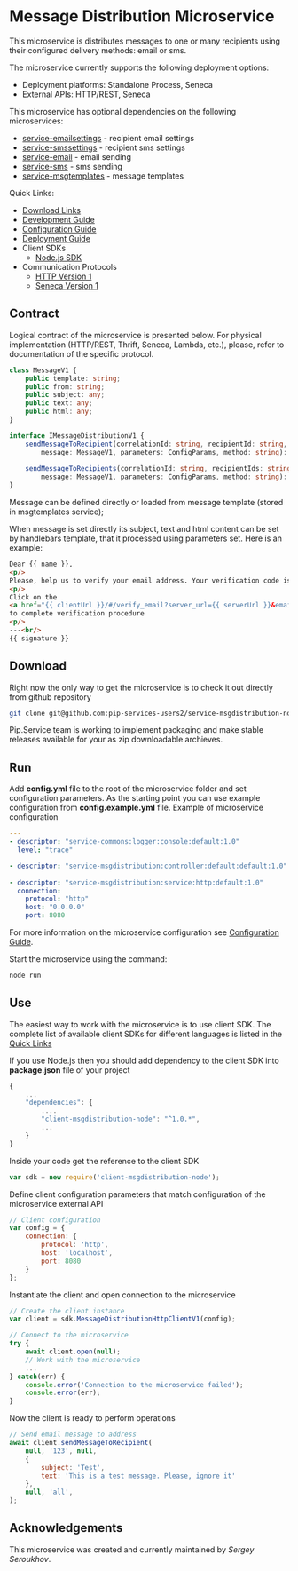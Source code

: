 # Message Distribution Microservice

This microservice is distributes messages to one or many recipients
using their configured delivery methods: email or sms.

The microservice currently supports the following deployment options:
* Deployment platforms: Standalone Process, Seneca
* External APIs: HTTP/REST, Seneca

This microservice has optional dependencies on the following microservices:
- [service-emailsettings](https://github.com/pip-services-users2/service-emailsettings) - recipient email settings
- [service-smssettings](https://github.com/pip-services-users2/service-emailsettings) - recipient sms settings
- [service-email](https://github.com/pip-services-infrastructure2/service-email) - email sending
- [service-sms](https://github.com/pip-services-infrastructure2/service-sms) - sms sending
- [service-msgtemplates](https://github.com/pip-services-content2/service-msgtemplates) - message templates

<a name="links"></a> Quick Links:

* [Download Links](doc/Downloads.md)
* [Development Guide](doc/Development.md)
* [Configuration Guide](doc/Configuration.md)
* [Deployment Guide](doc/Deployment.md)
* Client SDKs
  - [Node.js SDK](https://github.com/pip-services-users2/client-msgdistribution-node)
* Communication Protocols
  - [HTTP Version 1](doc/HttpProtocolV1.md)
  - [Seneca Version 1](doc/SenecaProtocolV1.md)

##  Contract

Logical contract of the microservice is presented below. For physical implementation (HTTP/REST, Thrift, Seneca, Lambda, etc.),
please, refer to documentation of the specific protocol.

```typescript
class MessageV1 {
    public template: string;
    public from: string;
    public subject: any;
    public text: any;
    public html: any;
}

interface IMessageDistributionV1 {
    sendMessageToRecipient(correlationId: string, recipientId: string, subscription: string,
        message: MessageV1, parameters: ConfigParams, method: string): Promise<void>;
    
    sendMessageToRecipients(correlationId: string, recipientIds: string[], subscription: string,
        message: MessageV1, parameters: ConfigParams, method: string): Promise<void>;
}
```

Message can be defined directly or loaded from message template (stored in msgtemplates service);

When message is set directly its subject, text and html content can be set by handlebars template,
that it processed using parameters set. Here is an example:

```html
Dear {{ name }},
<p/>
Please, help us to verify your email address. Your verification code is {{ code }}.
<p/>
Click on the 
<a href="{{ clientUrl }}/#/verify_email?server_url={{ serverUrl }}&email={{ email }}&code={{ code }}">link</a>
to complete verification procedure
<p/>
---<br/>
{{ signature }}
```

## Download

Right now the only way to get the microservice is to check it out directly from github repository
```bash
git clone git@github.com:pip-services-users2/service-msgdistribution-node.git
```

Pip.Service team is working to implement packaging and make stable releases available for your 
as zip downloadable archieves.

## Run

Add **config.yml** file to the root of the microservice folder and set configuration parameters.
As the starting point you can use example configuration from **config.example.yml** file. 
Example of microservice configuration
```yaml
---
- descriptor: "service-commons:logger:console:default:1.0"
  level: "trace"

- descriptor: "service-msgdistribution:controller:default:default:1.0"
  
- descriptor: "service-msgdistribution:service:http:default:1.0"
  connection:
    protocol: "http"
    host: "0.0.0.0"
    port: 8080
```
 
For more information on the microservice configuration see [Configuration Guide](Configuration.md).

Start the microservice using the command:
```bash
node run
```

## Use

The easiest way to work with the microservice is to use client SDK. 
The complete list of available client SDKs for different languages is listed in the [Quick Links](#links)

If you use Node.js then you should add dependency to the client SDK into **package.json** file of your project
```javascript
{
    ...
    "dependencies": {
        ....
        "client-msgdistribution-node": "^1.0.*",
        ...
    }
}
```

Inside your code get the reference to the client SDK
```javascript
var sdk = new require('client-msgdistribution-node');
```

Define client configuration parameters that match configuration of the microservice external API
```javascript
// Client configuration
var config = {
    connection: {
        protocol: 'http',
        host: 'localhost', 
        port: 8080
    }
};
```

Instantiate the client and open connection to the microservice
```javascript
// Create the client instance
var client = sdk.MessageDistributionHttpClientV1(config);

// Connect to the microservice
try {
    await client.open(null);
    // Work with the microservice
    ...
} catch(err) {
    console.error('Connection to the microservice failed');
    console.error(err);
}

```

Now the client is ready to perform operations
```javascript
// Send email message to address
await client.sendMessageToRecipient(
    null, '123', null,
    { 
        subject: 'Test',
        text: 'This is a test message. Please, ignore it'
    },
    null, 'all',
);
```

## Acknowledgements

This microservice was created and currently maintained by *Sergey Seroukhov*.

